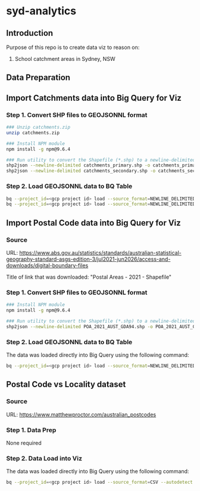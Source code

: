 # syd-analytics

## Introduction

Purpose of this repo is to create data viz to reason on:

1. School catchment areas in Sydney, NSW


## Data Preparation

## Import Catchments data into Big Query for Viz

### Step 1. Convert SHP files to GEOJSONNL format

```sh
### Unzip catchments.zip
unzip catchments.zip

### Install NPM module
npm install -g npm@9.6.4

### Run utility to convert the Shapefile (*.shp) to a newline-delimited geojson file
shp2json --newline-delimited catchments_primary.shp -o catchments_primary.geojsonl
shp2json --newline-delimited catchments_secondary.shp -o catchments_secondary.geojsonl
```

### Step 2. Load GEOJSONNL data to BQ Table

```sh
bq --project_id=<gcp project id> load --source_format=NEWLINE_DELIMITED_JSON --json_extension=GEOJSON --autodetect <bq dataset name>.<bq table name> catchments_primary.geojsonl
bq --project_id=<gcp project id> load --source_format=NEWLINE_DELIMITED_JSON --json_extension=GEOJSON --autodetect <bq dataset name>.<bq table name> catchments_secondary.geojsonl
```

## Import Postal Code data into Big Query for Viz

### Source

URL: https://www.abs.gov.au/statistics/standards/australian-statistical-geography-standard-asgs-edition-3/jul2021-jun2026/access-and-downloads/digital-boundary-files

Title of link that was downloaded: "Postal Areas - 2021 - Shapefile"

### Step 1. Convert SHP files to GEOJSONNL format

```sh
### Install NPM module
npm install -g npm@9.6.4

### Run utility to convert the Shapefile (*.shp) to a newline-delimited geojson file
shp2json --newline-delimited POA_2021_AUST_GDA94.shp -o POA_2021_AUST_GDA94.geojsonl
```

### Step 2. Load GEOJSONNL data to BQ Table

The data was loaded directly into Big Query using the following command:

```sh
bq --project_id=<gcp project id> load --source_format=NEWLINE_DELIMITED_JSON --json_extension=GEOJSON --autodetect <bq dataset name>.<bq table name> POA_2021_AUST_GDA94.geojsonl
```


## Postal Code vs Locality dataset

### Source

URL: https://www.matthewproctor.com/australian_postcodes

### Step 1. Data Prep

None required

### Step 2. Data Load into Viz

The data was loaded directly into Big Query using the following command:

```sh
bq --project_id=<gcp project id> load --source_format=CSV --autodetect <bq dataset name>.<bq table name> australian_postcodes.csv
```